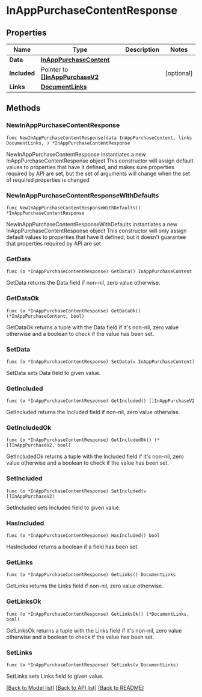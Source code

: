 # InAppPurchaseContentResponse

## Properties

Name | Type | Description | Notes
------------ | ------------- | ------------- | -------------
**Data** | [**InAppPurchaseContent**](InAppPurchaseContent.md) |  | 
**Included** | Pointer to [**[]InAppPurchaseV2**](InAppPurchaseV2.md) |  | [optional] 
**Links** | [**DocumentLinks**](DocumentLinks.md) |  | 

## Methods

### NewInAppPurchaseContentResponse

`func NewInAppPurchaseContentResponse(data InAppPurchaseContent, links DocumentLinks, ) *InAppPurchaseContentResponse`

NewInAppPurchaseContentResponse instantiates a new InAppPurchaseContentResponse object
This constructor will assign default values to properties that have it defined,
and makes sure properties required by API are set, but the set of arguments
will change when the set of required properties is changed

### NewInAppPurchaseContentResponseWithDefaults

`func NewInAppPurchaseContentResponseWithDefaults() *InAppPurchaseContentResponse`

NewInAppPurchaseContentResponseWithDefaults instantiates a new InAppPurchaseContentResponse object
This constructor will only assign default values to properties that have it defined,
but it doesn't guarantee that properties required by API are set

### GetData

`func (o *InAppPurchaseContentResponse) GetData() InAppPurchaseContent`

GetData returns the Data field if non-nil, zero value otherwise.

### GetDataOk

`func (o *InAppPurchaseContentResponse) GetDataOk() (*InAppPurchaseContent, bool)`

GetDataOk returns a tuple with the Data field if it's non-nil, zero value otherwise
and a boolean to check if the value has been set.

### SetData

`func (o *InAppPurchaseContentResponse) SetData(v InAppPurchaseContent)`

SetData sets Data field to given value.


### GetIncluded

`func (o *InAppPurchaseContentResponse) GetIncluded() []InAppPurchaseV2`

GetIncluded returns the Included field if non-nil, zero value otherwise.

### GetIncludedOk

`func (o *InAppPurchaseContentResponse) GetIncludedOk() (*[]InAppPurchaseV2, bool)`

GetIncludedOk returns a tuple with the Included field if it's non-nil, zero value otherwise
and a boolean to check if the value has been set.

### SetIncluded

`func (o *InAppPurchaseContentResponse) SetIncluded(v []InAppPurchaseV2)`

SetIncluded sets Included field to given value.

### HasIncluded

`func (o *InAppPurchaseContentResponse) HasIncluded() bool`

HasIncluded returns a boolean if a field has been set.

### GetLinks

`func (o *InAppPurchaseContentResponse) GetLinks() DocumentLinks`

GetLinks returns the Links field if non-nil, zero value otherwise.

### GetLinksOk

`func (o *InAppPurchaseContentResponse) GetLinksOk() (*DocumentLinks, bool)`

GetLinksOk returns a tuple with the Links field if it's non-nil, zero value otherwise
and a boolean to check if the value has been set.

### SetLinks

`func (o *InAppPurchaseContentResponse) SetLinks(v DocumentLinks)`

SetLinks sets Links field to given value.



[[Back to Model list]](../README.md#documentation-for-models) [[Back to API list]](../README.md#documentation-for-api-endpoints) [[Back to README]](../README.md)


